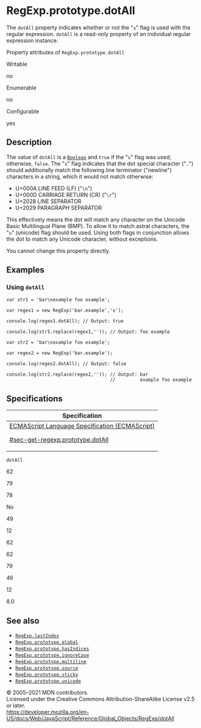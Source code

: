 # RegExp.prototype.dotAll

The `dotAll` property indicates whether or not the "`s`" flag is used with the regular expression. `dotAll` is a read-only property of an individual regular expression instance.

Property attributes of `RegExp.prototype.dotAll`

Writable

no

Enumerable

no

Configurable

yes

## Description

The value of `dotAll` is a [`Boolean`](../boolean) and `true` if the "`s`" flag was used; otherwise, `false`. The "`s`" flag indicates that the dot special character ("`.`") should additionally match the following line terminator ("newline") characters in a string, which it would not match otherwise:

- U+000A LINE FEED (LF) ("`\n`")
- U+000D CARRIAGE RETURN (CR) ("`\r`")
- U+2028 LINE SEPARATOR
- U+2029 PARAGRAPH SEPARATOR

This effectively means the dot will match any character on the Unicode Basic Multilingual Plane (BMP). To allow it to match astral characters, the "`u`" (unicode) flag should be used. Using both flags in conjunction allows the dot to match any Unicode character, without exceptions.

You cannot change this property directly.

## Examples

### Using `dotAll`

    var str1 = 'bar\nexample foo example';

    var regex1 = new RegExp('bar.example','s');

    console.log(regex1.dotAll); // Output: true

    console.log(str1.replace(regex1,'')); // Output: foo example

    var str2 = 'bar\nexample foo example';

    var regex2 = new RegExp('bar.example');

    console.log(regex2.dotAll); // Output: false

    console.log(str2.replace(regex2,'')); // Output: bar
                                          //         example foo example

## Specifications

<table><thead><tr class="header"><th>Specification</th></tr></thead><tbody><tr class="odd"><td><a href="https://tc39.es/ecma262/#sec-get-regexp.prototype.dotAll">ECMAScript Language Specification (ECMAScript) 
<br/>

<span class="small">#sec-get-regexp.prototype.dotAll</span></a></td></tr></tbody></table>

`dotAll`

62

79

78

No

49

12

62

62

79

46

12

8.0

## See also

- [`RegExp.lastIndex`](lastindex)
- [`RegExp.prototype.global`](global)
- [`RegExp.prototype.hasIndices`](hasindices)
- [`RegExp.prototype.ignoreCase`](ignorecase)
- [`RegExp.prototype.multiline`](multiline)
- [`RegExp.prototype.source`](source)
- [`RegExp.prototype.sticky`](sticky)
- [`RegExp.prototype.unicode`](unicode)

© 2005–2021 MDN contributors.  
Licensed under the Creative Commons Attribution-ShareAlike License v2.5 or later.  
<a href="https://developer.mozilla.org/en-US/docs/Web/JavaScript/Reference/Global_Objects/RegExp/dotAll" class="_attribution-link">https://developer.mozilla.org/en-US/docs/Web/JavaScript/Reference/Global_Objects/RegExp/dotAll</a>
